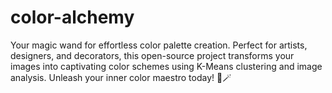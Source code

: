 # color-alchemy
Your magic wand for effortless color palette creation. Perfect for artists, designers, and decorators, this open-source project transforms your images into captivating color schemes using K-Means clustering and image analysis. Unleash your inner color maestro today! 🌈🪄
